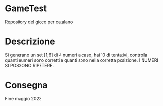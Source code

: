 # GameTest
Repository del gioco per catalano
# Descrizione
Si generano un set [1;6] di 4 numeri a caso, hai 10 di tentativi,
controlla quanti numeri sono corretti e quanti sono nella corretta posizione.
I NUMERI SI POSSONO RIPETERE.
# Consegna
Fine maggio 2023
